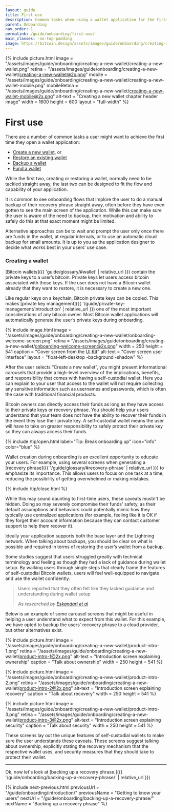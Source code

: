 ```yaml
---
layout: guide
title: First use
description: Common tasks when using a wallet application for the first time.
parent: Onboarding
nav_order: 1
permalink: /guide/onboarding/first-use/
main_classes: -no-top-padding
image: https://bitcoin.design/assets/images/guide/onboarding/creating-a-new-wallet/creating-a-new-wallet-preview.png
---
```


{% include picture.html
   image = "/assets/images/guide/onboarding/creating-a-new-wallet/creating-a-new-wallet.png"
   retina = "/assets/images/guide/onboarding/creating-a-new-wallet/creating-a-new-wallet@2x.png"
   mobile = "/assets/images/guide/onboarding/creating-a-new-wallet/creating-a-new-wallet-mobile.png"
   mobileRetina = "/assets/images/guide/onboarding/creating-a-new-wallet/creating-a-new-wallet-mobile@2x.png"
   alt-text = "Creating a new wallet chapter header image"
   width = 1600
   height = 600
   layout = "full-width"
%}

# First use

There are a number of common tasks a user might want to achieve the first time they open a wallet application:

- [Create a new wallet](/guide/onboarding/first-use/#creating-a-wallet), or
- [Restore an existing wallet](/guide/onboarding/restoring-a-wallet/)
- [Backup a wallet](/guide/onboarding/backing-up-a-recovery-phrase/)
- [Fund a wallet](/guide/onboarding/funding-a-wallet/)

While the first two, creating or restoring a wallet, normally need to be tackled straight away, the last two can be designed to fit the flow and capability of your application.

It is common to see onboarding flows that implore the user to do a manual backup of their recovery phrase straight away, often before they have even gotten to see the main screen of the application. While this can make sure the user is aware of the need to backup, their motivation and ability to safely do this at that exact moment might be limited.

Alternative approaches can be to wait and prompt the user only once there are funds in the wallet, at regular intervals, or to use an automatic cloud backup for small amounts. It is up to you as the application designer to decide what works best in your users’ use case.

### Creating a wallet

[Bitcoin wallets]({{ 'guide/glossary/#wallet' | relative_url }}) contain the private keys to a user’s bitcoin. Private keys let users access bitcoin associated with those keys. If the user does not have a Bitcoin wallet already that they want to restore, it is necessary to create a new one. 

Like regular keys on a keychain, Bitcoin private keys can be copied. This makes [private key management]({{ '/guide/private-key-management/introduction' | relative_url }}) one of the most important considerations of any bitcoin owner. Most Bitcoin wallet applications will automatically generate the user’s private keys during onboarding. 

<div class="center" markdown="1">

{% include image.html
   image = "/assets/images/guide/onboarding/creating-a-new-wallet/onboarding-welcome-screen.png"
   retina = "/assets/images/guide/onboarding/creating-a-new-wallet/onboarding-welcome-screen@2x.png"
   width = 250
   height = 541
   caption = "Cover screen from the [UI Kit](https://www.figma.com/file/VB3GQdAnhl8yta44DY3PSV/Bitcoin-Wallet-UI-Kit?node-id=267%3A3874)"
   alt-text = "Cover screen user interface"
   layout = "float-left-desktop -background -shadow"
%}

After the user  selects “Create a new wallet”, you might present informational carousels that provide a high-level overview of the implications, benefits, and responsibility that comes with having a self-custodial wallet. Here you can explain to your user that access to the wallet will not require collecting any sensitive information such as usernames and passwords, which is often the case with traditional financial products.

Bitcoin owners can directly access their funds as long as they have access to their private keys or recovery phrase. You should help your users understand that your team does not have the ability to recover their funds in the event they lose their private key. A self-custodial wallet means the user will have to take on greater responsibility to safely protect their private key so they can always access their funds.

</div>

{% include /tip/open.html label="Tip: Break onboarding up" icon="info" color="blue" %}

Wallet creation during onboarding is an excellent opportunity to educate your users. For example, using several screens when generating a  [recovery phrase]({{ '/guide/glossary/#recovery-phrase' | relative_url }}) to emphasize its importance. This allows users to focus on one task at a time, reducing the possibility of getting overwhelmed or making mistakes.

{% include /tip/close.html %}


While this may sound daunting to first-time users, these caveats mustn't be hidden. Doing so may severely compromise their funds' safety, as their default assumptions and behaviors could potentially mimic how they typically use centralized applications (for example, feeling like it is OK if they forget their account information because they can contact customer support to help them recover it).

Ideally your application supports both the base layer and the Lightning network. When talking about backups, you should be clear on what is possible and required in terms of restoring the user’s wallet from a backup.

Some studies suggest that users struggled greatly with technical terminology and feeling as though they had a lack of guidance during wallet setup. By walking users through single steps that clearly frame the features of self-custodial Bitcoin wallets, users will feel well-equipped to navigate and use the wallet confidently.

> Users reported that they often felt like they lacked guidance and understanding during wallet setup
>
> <cite>As researched by <a href="https://arxiv.org/pdf/1802.04351.pdf">Eskandari et al</a></cite>

Below is an example of some carousel screens that might be useful in helping a user understand what to expect from this wallet. For this example, we have opted to backup the users' recovery phrase to a cloud provider, but other alternatives exist.

<div class="image-slide-gallery">

{% include picture.html
   image = "/assets/images/guide/onboarding/creating-a-new-wallet/product-intro-1.png"
   retina = "/assets/images/guide/onboarding/creating-a-new-wallet/product-intro-1@2x.png"
   alt-text = "Introduction screen explaining ownership"
   caption = "Talk about ownership"
   width = 250
   height = 541
%}

{% include picture.html
   image = "/assets/images/guide/onboarding/creating-a-new-wallet/product-intro-2.png"
   retina = "/assets/images/guide/onboarding/creating-a-new-wallet/product-intro-2@2x.png"
   alt-text = "Introduction screen explaining recovery"
   caption = "Talk about recovery"
   width = 250
   height = 541
%}

{% include picture.html
   image = "/assets/images/guide/onboarding/creating-a-new-wallet/product-intro-3.png"
   retina = "/assets/images/guide/onboarding/creating-a-new-wallet/product-intro-3@2x.png"
   alt-text = "Introduction screen explaining security"
   caption = "Talk about security"
   width = 250
   height = 541
%}

</div>

 These screens lay out the unique features of self-custodial wallets to make sure the user understands these caveats. These screens suggest talking about ownership, explicitly stating the recovery mechanism that the respective wallet uses, and security measures that they should take to protect their wallet.

---

Ok, now let's look at [backing up a recovery phrase.]({{ '/guide/onboarding/backing-up-a-recovery-phrase/' | relative_url }})

{% include next-previous.html
   previousUrl = "/guide/onboarding/introduction/"
   previousName = "Getting to know your users"
   nextUrl = "/guide/onboarding/backing-up-a-recovery-phrase/"
   nextName = "Backing up a recovery phrase"
%}
